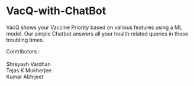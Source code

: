 # VacQ-with-ChatBot
VacQ shows your Vaccine Priority based on various features using a ML model. Our simple Chatbot answers all your health related queries in these troubling times.

Contributors : <br><br>
Shreyash Vardhan<br>
Tejas K Mukherjee<br>
Kumar Abhijeet<br>


